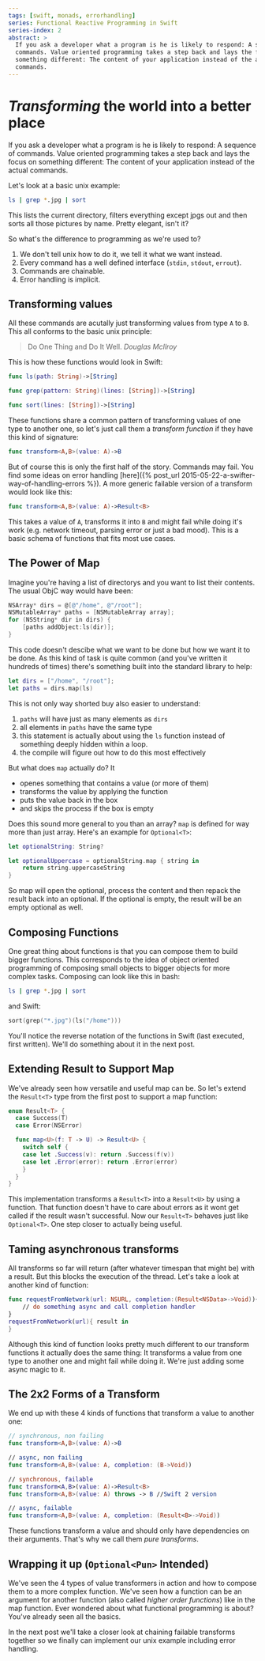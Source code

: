 ```yaml
---
tags: [swift, monads, errorhandling]
series: Functional Reactive Programming in Swift
series-index: 2
abstract: >
  If you ask a developer what a program is he is likely to respond: A sequence of
  commands. Value oriented programming takes a step back and lays the focus on
  something different: The content of your application instead of the actual
  commands.
---
```


# *Transforming* the world into a better place

If you ask a developer what a program is he is likely to respond: A sequence of
commands. Value oriented programming takes a step back and lays the focus on
something different: The content of your application instead of the actual
commands.

Let's look at a basic unix example:

```bash
ls | grep *.jpg | sort
```

This lists the current directory, filters everything except jpgs out and then
sorts all those pictures by name. Pretty elegant, isn't it?

So what's the difference to programming as we're used to?

1. We don't tell unix how to do it, we tell it what we want instead.
2. Every command has a well defined interface (`stdin`, `stdout`, `errout`).
3. Commands are chainable.
4. Error handling is implicit.

## Transforming values

All these commands are acutally just transforming values from type `A` to `B`.
This all conforms to the basic unix principle:

> Do One Thing and Do It Well.
> <cite>Douglas McIlroy</cite>

This is how these functions would look in Swift:

```swift
func ls(path: String)->[String]

func grep(pattern: String)(lines: [String])->[String]

func sort(lines: [String])->[String]
```

These functions share a common pattern of transforming values of one type to
another one, so let's just call them a _transform function_ if they have this
kind of signature:

```swift
func transform<A,B>(value: A)->B
```

But of course this is only the first half of the story. Commands may fail. You
find some ideas on error handling [here]({% post_url 2015-05-22-a-swifter-way-of-handling-errors %}).
A more generic failable version of a transform would look like this:

```swift
func transform<A,B>(value: A)->Result<B>
```

This takes a value of `A`, transforms it into `B` and might fail while doing it's
work (e.g. network timeout, parsing error or just a bad mood). This is a basic
schema of functions that fits most use cases.

## The Power of Map

Imagine you're having a list of directorys and you want to list their contents.
The usual ObjC way would have been:

```objective-c
NSArray* dirs = @[@"/home", @"/root"];
NSMutableArray* paths = [NSMutableArray array];
for (NSString* dir in dirs) {
    [paths addObject:ls(dir)];
}
```

This code doesn't descibe what we want to be done but how we want it to be done.
As this kind of task is quite common (and you've written it hundreds of times)
there's something built into the standard library to help:

```swift
let dirs = ["/home", "/root"];
let paths = dirs.map(ls)
```

This is not only way shorted buy also easier to understand:

1. `paths` will have just as many elements as `dirs`
2. all elements in `paths` have the same type
3. this statement is actually about using the `ls` function instead of something
  deeply hidden within a loop.
4. the compile will figure out how to do this most effectively

But what does `map` actually do? It

- openes something that contains a value (or more of them)
- transforms the value by applying the function
- puts the value back in the box
- and skips the process if the box is empty

Does this sound more general to you than an array? `map` is defined for way more
than just array. Here's an example for `Optional<T>`:

```swift
let optionalString: String?

let optionalUppercase = optionalString.map { string in
    return string.uppercaseString
}
```

So map will open the optional, process the content and then repack the result
back into an optional. If the optional is empty, the result will be an empty
optional as well.

## Composing Functions

One great thing about functions is that you can compose them to build bigger
functions. This corresponds to the idea of object oriented programming of
composing small objects to bigger objects for more complex tasks. Composing
can look like this in bash:

```bash
ls | grep *.jpg | sort
```
and Swift:

```swift
sort(grep("*.jpg")(ls("/home")))
```

You'll notice the reverse notation of the functions in Swift (last executed,
first written). We'll do something about it in the next post.

## Extending Result to Support Map

We've already seen how versatile and useful map can be. So let's extend the
`Result<T>` type from the first post to support a map function:

```swift
enum Result<T> {
  case Success(T)
  case Error(NSError)

  func map<U>(f: T -> U) -> Result<U> {
    switch self {
    case let .Success(v): return .Success(f(v))
    case let .Error(error): return .Error(error)
    }
  }
}
```

This implementation transforms a `Result<T>` into a `Result<U>` by using a
function. That function doesn't have to care about errors as it wont get called
if the result wasn't successful. Now our `Result<T>` behaves just like
`Optional<T>`. One step closer to actually being useful.

## Taming asynchronous transforms

All transforms so far will return (after whatever timespan that might be)
with a result. But this blocks the execution of the thread. Let's
take a look at another kind of function:

```swift
func requestFromNetwork(url: NSURL, completion:(Result<NSData>->Void)){
    // do something async and call completion handler
}
requestFromNetwork(url){ result in
}
```

Although this kind of function looks pretty much different to our transform
functions it actually does the same thing: It transforms a value from one type
to another one and might fail while doing it. We're just adding some async magic
to it.

## The 2x2 Forms of a Transform

We end up with these 4 kinds of functions that transform a value to another one:

```swift
// synchronous, non failing
func transform<A,B>(value: A)->B

// async, non failing
func transform<A,B>(value: A, completion: (B->Void))

// synchronous, failable
func transform<A,B>(value: A)->Result<B>
func transform<A,B>(value: A) throws -> B //Swift 2 version

// async, failable
func transform<A,B>(value: A, completion: (Result<B>->Void))
```

These functions transform a value and should only have dependencies on their
arguments. That's why we call them _pure transforms_.

## Wrapping it up (`Optional<Pun>` Intended)

We've seen the 4 types of value transformers in action and how to compose them
to a more complex function. We've seen how a function can be an argument for
another function (also called _higher order functions_) like in the map function.
Ever wondered about what functional programming is about? You've already seen
all the basics.

In the next post we'll take a closer look at chaining failable transforms together
so we finally can implement our unix example including error handling.
